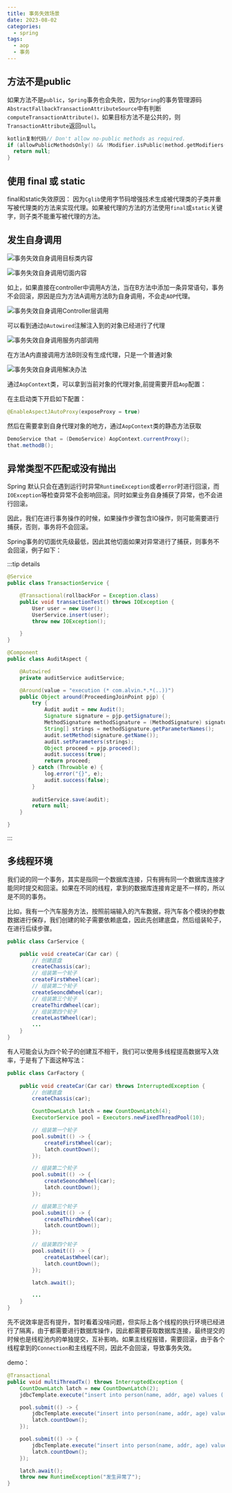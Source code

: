 ```yaml
---
title: 事务失效场景
date: 2023-08-02
categories:
  - spring
tags:
  - aop
  - 事务
---
```




## 方法不是public

如果方法不是`public`，`Spring`事务也会失败，因为`Spring`的事务管理源码`AbstractFallbackTransactionAttributeSource`中有判断`computeTransactionAttribute()。`如果目标方法不是公共的，则`TransactionAttribute`返回`null`。

```kotlin
kotlin复制代码// Don't allow no-public methods as required.
if (allowPublicMethodsOnly() && !Modifier.isPublic(method.getModifiers())) {
  return null;
}
```





## 使用 final 或 static

final和static失效原因： 因为`Cglib`使用字节码增强技术生成被代理类的子类并重写被代理类的方法来实现代理。如果被代理的方法的方法使用`final`或`static`关键字，则子类不能重写被代理的方法。





## 发生自身调用



![事务失效自身调用目标类内容](https://raw.githubusercontent.com/378752389/image-bed/main/king-note/%E4%BA%8B%E5%8A%A1%E5%A4%B1%E6%95%88%E8%87%AA%E8%BA%AB%E8%B0%83%E7%94%A8%E7%9B%AE%E6%A0%87%E7%B1%BB%E5%86%85%E5%AE%B9.png)



![事务失效自身调用切面内容](https://raw.githubusercontent.com/378752389/image-bed/main/king-note/%E4%BA%8B%E5%8A%A1%E5%A4%B1%E6%95%88%E8%87%AA%E8%BA%AB%E8%B0%83%E7%94%A8%E5%88%87%E9%9D%A2%E5%86%85%E5%AE%B9.png)





如上，如果直接在controller中调用A方法，当在B方法中添加一条异常语句，事务不会回滚，原因是应为方法A调用方法B为自身调用，不会走`AOP`代理。



![事务失效自身调用Controller层调用](https://raw.githubusercontent.com/378752389/image-bed/main/king-note/%E4%BA%8B%E5%8A%A1%E5%A4%B1%E6%95%88%E8%87%AA%E8%BA%AB%E8%B0%83%E7%94%A8Controller%E5%B1%82%E8%B0%83%E7%94%A8.png)

可以看到通过`@Autowired`注解注入到的对象已经进行了代理

![事务失效自身调用服务内部调用](https://raw.githubusercontent.com/378752389/image-bed/main/king-note/%E4%BA%8B%E5%8A%A1%E5%A4%B1%E6%95%88%E8%87%AA%E8%BA%AB%E8%B0%83%E7%94%A8%E6%9C%8D%E5%8A%A1%E5%86%85%E9%83%A8%E8%B0%83%E7%94%A8.png)



在方法A内直接调用方法B则没有生成代理，只是一个普通对象

![事务失效自身调用解决办法](https://raw.githubusercontent.com/378752389/image-bed/main/king-note/%E4%BA%8B%E5%8A%A1%E5%A4%B1%E6%95%88%E8%87%AA%E8%BA%AB%E8%B0%83%E7%94%A8%E8%A7%A3%E5%86%B3%E5%8A%9E%E6%B3%95.png)



通过`AopContext`类，可以拿到当前对象的代理对象,前提需要开启`Aop`配置：

在主启动类下开启如下配置：

```java
@EnableAspectJAutoProxy(exposeProxy = true)
```

然后在需要拿到自身代理对象的地方，通过`AopContext`类的静态方法获取

```java
DemoService that = (DemoService) AopContext.currentProxy();
that.methodB();
```





## 异常类型不匹配或没有抛出

Spring 默认只会在遇到运行时异常`RuntimeException`或者`error`时进行回滚，而`IOException`等检查异常不会影响回滚。同时如果业务自身捕获了异常，也不会进行回滚。



因此，我们在进行事务操作的时候，如果操作步骤包含IO操作，则可能需要进行捕获，否则，事务将不会回滚。



Spring事务的切面优先级最低，因此其他切面如果对异常进行了捕获，则事务不会回滚，例子如下：

:::tip details 

```java
@Service
public class TransactionService {

    @Transactional(rollbackFor = Exception.class)
    public void transactionTest() throws IOException {
        User user = new User();
        UserService.insert(user);
        throw new IOException();

    }
}

@Component
public class AuditAspect {

	@Autowired
	private auditService auditService;

    @Around(value = "execution (* com.alvin.*.*(..))")
    public Object around(ProceedingJoinPoint pjp) {
        try {
            Audit audit = new Audit();
            Signature signature = pjp.getSignature();
            MethodSignature methodSignature = (MethodSignature) signature;
            String[] strings = methodSignature.getParameterNames();
            audit.setMethod(signature.getName());
            audit.setParameters(strings);
            Object proceed = pjp.proceed();
            audit.success(true);
            return proceed;
        } catch (Throwable e) {
            log.error("{}", e);
            audit.success(false);
        }
        
        auditService.save(audit);
        return null;
    }

}

```

:::

## 多线程环境



我们说的同一个事务，其实是指同一个数据库连接，只有拥有同一个数据库连接才能同时提交和回滚。如果在不同的线程，拿到的数据库连接肯定是不一样的，所以是不同的事务。



比如，我有一个汽车服务方法，按照前端输入的汽车数据，将汽车各个模块的参数数据进行保存，我们创建的轮子需要依赖底盘，因此先创建底盘，然后组装轮子，在进行后续步骤。

```java
public class CarService {

    public void createCar(Car car) {
        // 创建底盘
        createChassis(car);
        // 组装第一个轮子
        createFirstWheel(car);
        // 组装第二个轮子
        createSeoncdWheel(car);
        // 组装第三个轮子
        createThirdWheel(car);
        // 组装第四个轮子
        createLastWheel(car);
        ... 
    }
}
```

有人可能会认为四个轮子的创建互不相干，我们可以使用多线程提高数据写入效率，于是有了下面这种写法：

````java
public class CarFactory {
    
    public void createCar(Car car) throws InterruptedException {
        // 创建底盘
        createChassis(car);

        CountDownLatch latch = new CountDownLatch(4);
        ExecutorService pool = Executors.newFixedThreadPool(10);

        // 组装第一个轮子
        pool.submit(() -> {
            createFirstWheel(car);
            latch.countDown();
        });

        // 组装第二个轮子
        pool.submit(() -> {
            createSeoncdWheel(car);
            latch.countDown();
        });

        // 组装第三个轮子
        pool.submit(() -> {
            createThirdWheel(car);
            latch.countDown();
        });

        // 组装第四个轮子
        pool.submit(() -> {
            createLastWheel(car);
            latch.countDown();
        });

        latch.await();

        ...
    }
}
````



先不说效率是否有提升，暂时看着没啥问题，但实际上各个线程的执行环境已经进行了隔离，由于都需要进行数据库操作，因此都需要获取数据库连接，最终提交的时候也是线程池内的单独提交，互补影响。如果主线程报错，需要回滚，由于各个线程拿到的`Connection`和主线程不同，因此不会回滚，导致事务失效。



demo：

```java
@Transactional
public void multiThreadTx() throws InterruptedException {
    CountDownLatch latch = new CountDownLatch(2);
    jdbcTemplate.execute("insert into person(name, addr, age) values ('valA', 'GZ', 22)");

    pool.submit(() -> {
        jdbcTemplate.execute("insert into person(name, addr, age) values ('valB', 'GZ', 22)");
        latch.countDown();
    });

    pool.submit(() -> {
        jdbcTemplate.execute("insert into person(name, addr, age) values ('valC', 'GZ', 22)");
        latch.countDown();
    });

    latch.await();
    throw new RuntimeException("发生异常了");
}
```



